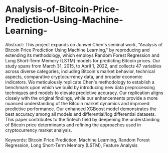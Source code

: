 # Analysis-of-Bitcoin-Price-Prediction-Using-Machine-Learning-

Abstract: This project expands on Junwei Chen's seminal work, "Analysis of Bitcoin Price Prediction Using Machine Learning," by reproducing and extending its methodology, which employs Random Forest Regression and Long Short-Term Memory (LSTM) models for predicting Bitcoin prices. Our study spans from March 31, 2015, to April 1, 2022, and collects 47 variables across diverse categories, including Bitcoin's market behavior, technical aspects, comparative cryptocurrency data, and broader economic indicators. We meticulously replicate Chen's methodology to establish a benchmark upon which we build by introducing new data preprocessing techniques and models to elevate predictive accuracy. Our replication aligns closely with the original findings, while our enhancements provide a more nuanced understanding of the Bitcoin market dynamics and improved predictive performance. Our enhanced XGBoost model demonstrates the best accuracy among all models and differential/log differential datasets. This paper contributes to the fintech field by deepening the understanding of Bitcoin price determinants and refining the approaches used in cryptocurrency market analysis.

Keywords: Bitcoin Price Prediction, Machine Learning, Random Forest Regression, Long Short-Term Memory (LSTM), Feature Analysis
